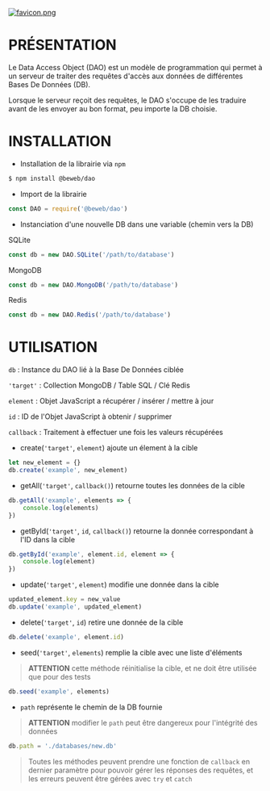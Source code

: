 [![favicon.png](https://i.postimg.cc/1Xx1HPsj/favicon.png)](https://postimg.cc/G8jfLWBF)

# PRÉSENTATION
Le Data Access Object (DAO) est un modèle de programmation qui permet à un serveur de traiter des requêtes d'accès aux données de différentes Bases De Données (DB).

Lorsque le serveur reçoit des requêtes, le DAO s'occupe de les traduire avant de les envoyer au bon format, peu importe la DB choisie.

# INSTALLATION
- Installation de la librairie via `npm`
```bash
$ npm install @beweb/dao
```
- Import de la librairie
```js
const DAO = require('@beweb/dao')
```
- Instanciation d'une nouvelle DB dans une variable (chemin vers la DB)

SQLite
```js
const db = new DAO.SQLite('/path/to/database')
```
MongoDB
```js
const db = new DAO.MongoDB('/path/to/database')
```
Redis
```js
const db = new DAO.Redis('/path/to/database')
```
# UTILISATION

`db` : Instance du DAO lié à la Base De Données ciblée

`'target'` : Collection MongoDB / Table SQL / Clé Redis

`element` : Objet JavaScript a récupérer / insérer / mettre à jour

`id` : ID de l'Objet JavaScript à obtenir / supprimer

`callback` : Traitement à effectuer une fois les valeurs récupérées

- create(`'target'`, `element`) ajoute un élement à la cible 
```js
let new_element = {}
db.create('example', new_element)
```
- getAll(`'target'`, `callback()`) retourne toutes les données de la cible
```js
db.getAll('example', elements => {
    console.log(elements)
})
```
- getById(`'target'`, `id`, `callback()`) retourne la donnée correspondant à l'ID dans la cible
```js
db.getById('example', element.id, element => {
    console.log(element)
})
```
- update(`'target'`, `element`) modifie une donnée dans la cible
```js
updated_element.key = new_value
db.update('example', updated_element)
```
- delete(`'target'`, `id`) retire une donnée de la cible
```js
db.delete('example', element.id)
```
- seed(`'target'`, `elements`) remplie la cible avec une liste d'éléments
> **ATTENTION** cette méthode réinitialise la cible, et ne doit être utilisée que pour des tests
```js
db.seed('example', elements)
```
- `path` représente le chemin de la DB fournie
> **ATTENTION** modifier le `path` peut être dangereux pour l'intégrité des données
```js
db.path = './databases/new.db'
```

> Toutes les méthodes peuvent prendre une fonction de `callback` en dernier paramètre pour pouvoir gérer les réponses des requêtes, et les erreurs peuvent être gérées avec `try` et `catch`
